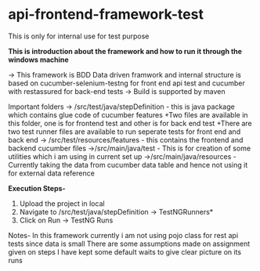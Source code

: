 # api-frontend-framework-test
This is  only for internal use for test purpose

**This is introduction about the framework and how to run it through the windows machine**

-> This framework is BDD Data driven framwork and internal structure is based on cucumber-selenium-testng for front end api test and cucumber with restassured for back-end tests
-> Build is supported by maven

Important folders
-> /src/test/java/stepDefinition - this is java package which contains glue code of cucumber features
+Two files are available in this folder, one is for frontend test and other is for back end test
+There are two test runner files are available to run seperate tests for front end and back end
-> /src/test/resources/features - this contains the frontend and backend cucumber files
->/src/main/java/test -  This is for creation of some utilities which i am using in current set up
->/src/main/java/resources - Currently taking the data from cucumber data table and hence not using it for external data reference

**Execution Steps-**
1. Upload the project in local
2. Navigate to /src/test/java/stepDefinition -> TestNGRunners*
3. Click on Run -> TestNG Runs

Notes-
In this framework currently i am not using pojo class for rest api tests since data is small
There are some assumptions made on assignment given on steps
I have kept some default waits to give clear picture on its runs


